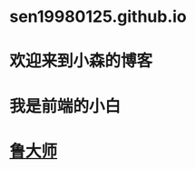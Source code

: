 # sen19980125.github.io
# 欢迎来到小森的博客
# 我是前端的小白
# <a href='https://sen19980125.github.io/ludashi/index.html'>鲁大师<a/>